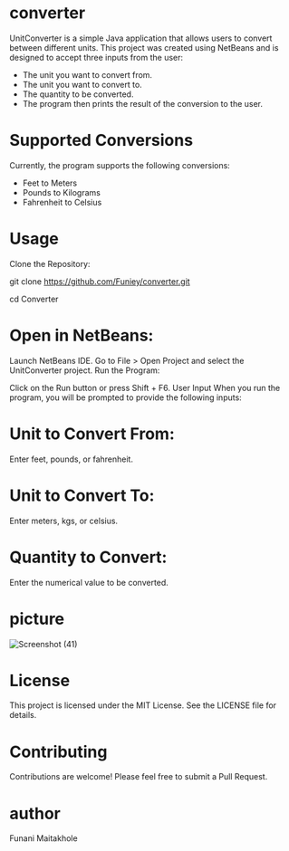 # converter
UnitConverter is a simple Java application that allows users to convert between different units. This project was created using NetBeans and is designed to accept three inputs from the user:

* The unit you want to convert from.
* The unit you want to convert to.
* The quantity to be converted.
* The program then prints the result of the conversion to the user.

# Supported Conversions
Currently, the program supports the following conversions:

* Feet to Meters
* Pounds to Kilograms
* Fahrenheit to Celsius

# Usage

Clone the Repository:

git clone https://github.com/Funiey/converter.git

cd Converter

# Open in NetBeans:

Launch NetBeans IDE.
Go to File > Open Project and select the UnitConverter project.
Run the Program:

Click on the Run button or press Shift + F6.
User Input
When you run the program, you will be prompted to provide the following inputs:

# Unit to Convert From:
Enter feet, pounds, or fahrenheit.

# Unit to Convert To:
Enter meters, kgs, or celsius.

# Quantity to Convert:
Enter the numerical value to be converted.

# picture
![Screenshot (41)](https://github.com/user-attachments/assets/ba6bceb5-0172-485d-8775-b1bb0b320c5e)

# License
This project is licensed under the MIT License. See the LICENSE file for details.

# Contributing
Contributions are welcome! Please feel free to submit a Pull Request.

# author
Funani Maitakhole
